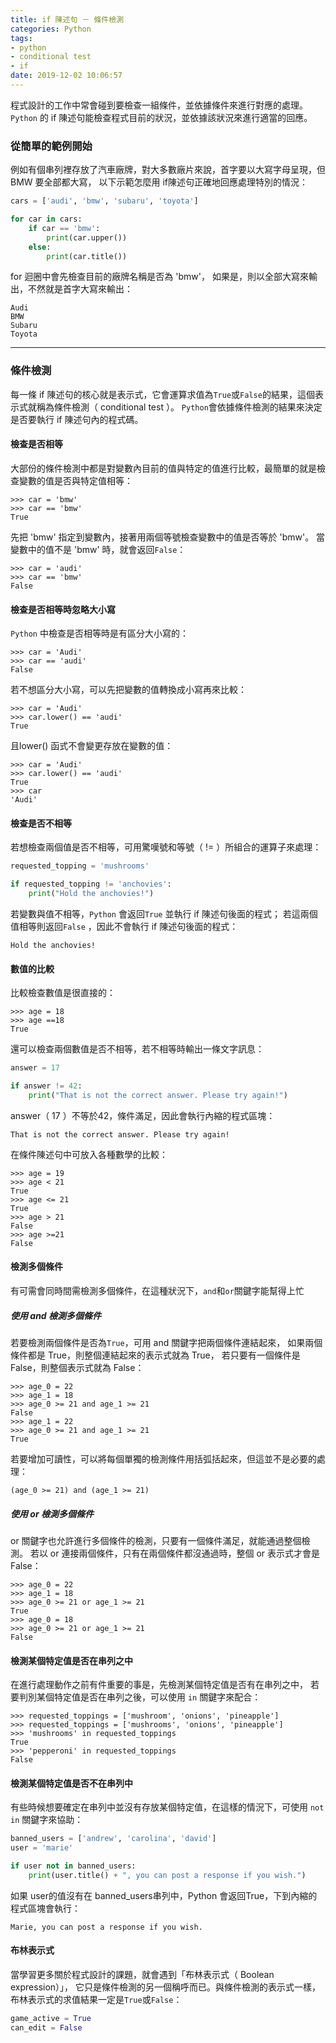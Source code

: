 ```yaml
---
title: if 陳述句 － 條件檢測
categories: Python
tags:
- python
- conditional test
- if
date: 2019-12-02 10:06:57
---
```


程式設計的工作中常會碰到要檢查一組條件，並依據條件來進行對應的處理。
`Python` 的 if 陳述句能檢查程式目前的狀況，並依據該狀況來進行適當的回應。

### 從簡單的範例開始

<!-- more -->

例如有個串列裡存放了汽車廠牌，對大多數廠片來說，首字要以大寫字母呈現，但 BMW 要全部都大寫，
以下示範怎麼用 if陳述句正確地回應處理特別的情況：
```python
cars = ['audi', 'bmw', 'subaru', 'toyota']

for car in cars:
    if car == 'bmw':
        print(car.upper())
    else:
        print(car.title())
```
for 迴圈中會先檢查目前的廠牌名稱是否為 'bmw'，
如果是，則以全部大寫來輸出，不然就是首字大寫來輸出：
```text
Audi
BMW
Subaru
Toyota
```

---

### 條件檢測
每一條 if 陳述句的核心就是表示式，它會運算求值為`True`或`False`的結果，這個表示式就稱為條件檢測（ conditional test ）。
`Python`會依據條件檢測的結果來決定是否要執行 if 陳述句內的程式碼。

#### 檢查是否相等
大部份的條件檢測中都是對變數內目前的值與特定的值進行比較，最簡單的就是檢查變數的值是否與特定值相等：
```text
>>> car = 'bmw'
>>> car == 'bmw'
True
```
先把 'bmw' 指定到變數內，接著用兩個等號檢查變數中的值是否等於 'bmw'。
當變數中的值不是 'bmw' 時，就會返回`False`：
```text
>>> car = 'audi'
>>> car == 'bmw'
False
```

#### 檢查是否相等時忽略大小寫
`Python` 中檢查是否相等時是有區分大小寫的：
```text
>>> car = 'Audi'
>>> car == 'audi'
False
```
若不想區分大小寫，可以先把變數的值轉換成小寫再來比較：
```text
>>> car = 'Audi'
>>> car.lower() == 'audi'
True
```
且lower() 函式不會變更存放在變數的值：
```text
>>> car = 'Audi'
>>> car.lower() == 'audi'
True
>>> car
'Audi'
```

#### 檢查是否不相等
若想檢查兩個值是否不相等，可用驚嘆號和等號（ != ）所組合的運算子來處理：
```python
requested_topping = 'mushrooms'

if requested_topping != 'anchovies':
    print("Hold the anchovies!")
```
若變數與值不相等，`Python` 會返回`True` 並執行 if 陳述句後面的程式；
若這兩個值相等則返回`False` ，因此不會執行 if 陳述句後面的程式：
```text
Hold the anchovies!
```

#### 數值的比較
比較檢查數值是很直接的：
```text
>>> age = 18
>>> age ==18
True
```
還可以檢查兩個數值是否不相等，若不相等時輸出一條文字訊息：
```python
answer = 17

if answer != 42:
    print("That is not the correct answer. Please try again!")
```
answer（ 17 ）不等於42，條件滿足，因此會執行內縮的程式區塊：
```text
That is not the correct answer. Please try again!
```
在條件陳述句中可放入各種數學的比較：
```text
>>> age = 19
>>> age < 21
True
>>> age <= 21
True
>>> age > 21
False
>>> age >=21
False
```

#### 檢測多個條件
有可需會同時間需檢測多個條件，在這種狀況下，`and`和`or`關鍵字能幫得上忙

##### 使用 and 檢測多個條件
若要檢測兩個條件是否為`True`，可用 and 關鍵字把兩個條件連結起來，
如果兩個條件都是 True，則整個連結起來的表示式就為 True，
若只要有一個條件是 False，則整個表示式就為 False：
```text
>>> age_0 = 22
>>> age_1 = 18
>>> age_0 >= 21 and age_1 >= 21
False
>>> age_1 = 22
>>> age_0 >= 21 and age_1 >= 21
True
```
若要增加可讀性，可以將每個單獨的檢測條件用括弧括起來，但這並不是必要的處理：
```text
(age_0 >= 21) and (age_1 >= 21)
```

##### 使用 or 檢測多個條件
or 關鍵字也允許進行多個條件的檢測，只要有一個條件滿足，就能通過整個檢測。
若以 or 連接兩個條件，只有在兩個條件都沒通過時，整個 or 表示式才會是 False：
```text
>>> age_0 = 22
>>> age_1 = 18
>>> age_0 >= 21 or age_1 >= 21
True
>>> age_0 = 18
>>> age_0 >= 21 or age_1 >= 21
False
```

#### 檢測某個特定值是否在串列之中
在進行處理動作之前有件重要的事是，先檢測某個特定值是否有在串列之中，
若要判別某個特定值是否在串列之後，可以使用 `in` 關鍵字來配合：
```text
>>> requested_toppings = ['mushroom', 'onions', 'pineapple']
>>> requested_toppings = ['mushrooms', 'onions', 'pineapple']
>>> 'mushrooms' in requested_toppings
True
>>> 'pepperoni' in requested_toppings
False
```

#### 檢測某個特定值是否不在串列中
有些時候想要確定在串列中並沒有存放某個特定值，在這樣的情況下，可使用 `not in` 關鍵字來協助：
```python
banned_users = ['andrew', 'carolina', 'david']
user = 'marie'

if user not in banned_users:
    print(user.title() + ", you can post a response if you wish.")
```
如果 user的值沒有在 banned_users串列中，Python 會返回True，下到內縮的程式區塊會執行：
```text
Marie, you can post a response if you wish.
```

#### 布林表示式
當學習更多關於程式設計的課題，就會遇到「布林表示式（ Boolean  expression）」，
它只是條件檢測的另一個稱呼而已。與條件檢測的表示式一樣，布林表示式的求值結果一定是`True`或`False`：
```python
game_active = True
can_edit = False
```